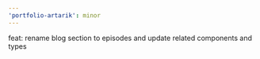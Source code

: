```yaml
---
'portfolio-artarik': minor
---
```


feat: rename blog section to episodes and update related components and types
